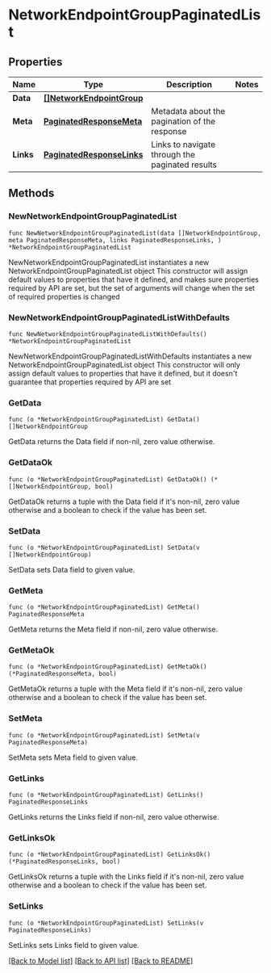 # NetworkEndpointGroupPaginatedList

## Properties

Name | Type | Description | Notes
------------ | ------------- | ------------- | -------------
**Data** | [**[]NetworkEndpointGroup**](NetworkEndpointGroup.md) |  | 
**Meta** | [**PaginatedResponseMeta**](PaginatedResponseMeta.md) | Metadata about the pagination of the response | 
**Links** | [**PaginatedResponseLinks**](PaginatedResponseLinks.md) | Links to navigate through the paginated results | 

## Methods

### NewNetworkEndpointGroupPaginatedList

`func NewNetworkEndpointGroupPaginatedList(data []NetworkEndpointGroup, meta PaginatedResponseMeta, links PaginatedResponseLinks, ) *NetworkEndpointGroupPaginatedList`

NewNetworkEndpointGroupPaginatedList instantiates a new NetworkEndpointGroupPaginatedList object
This constructor will assign default values to properties that have it defined,
and makes sure properties required by API are set, but the set of arguments
will change when the set of required properties is changed

### NewNetworkEndpointGroupPaginatedListWithDefaults

`func NewNetworkEndpointGroupPaginatedListWithDefaults() *NetworkEndpointGroupPaginatedList`

NewNetworkEndpointGroupPaginatedListWithDefaults instantiates a new NetworkEndpointGroupPaginatedList object
This constructor will only assign default values to properties that have it defined,
but it doesn't guarantee that properties required by API are set

### GetData

`func (o *NetworkEndpointGroupPaginatedList) GetData() []NetworkEndpointGroup`

GetData returns the Data field if non-nil, zero value otherwise.

### GetDataOk

`func (o *NetworkEndpointGroupPaginatedList) GetDataOk() (*[]NetworkEndpointGroup, bool)`

GetDataOk returns a tuple with the Data field if it's non-nil, zero value otherwise
and a boolean to check if the value has been set.

### SetData

`func (o *NetworkEndpointGroupPaginatedList) SetData(v []NetworkEndpointGroup)`

SetData sets Data field to given value.


### GetMeta

`func (o *NetworkEndpointGroupPaginatedList) GetMeta() PaginatedResponseMeta`

GetMeta returns the Meta field if non-nil, zero value otherwise.

### GetMetaOk

`func (o *NetworkEndpointGroupPaginatedList) GetMetaOk() (*PaginatedResponseMeta, bool)`

GetMetaOk returns a tuple with the Meta field if it's non-nil, zero value otherwise
and a boolean to check if the value has been set.

### SetMeta

`func (o *NetworkEndpointGroupPaginatedList) SetMeta(v PaginatedResponseMeta)`

SetMeta sets Meta field to given value.


### GetLinks

`func (o *NetworkEndpointGroupPaginatedList) GetLinks() PaginatedResponseLinks`

GetLinks returns the Links field if non-nil, zero value otherwise.

### GetLinksOk

`func (o *NetworkEndpointGroupPaginatedList) GetLinksOk() (*PaginatedResponseLinks, bool)`

GetLinksOk returns a tuple with the Links field if it's non-nil, zero value otherwise
and a boolean to check if the value has been set.

### SetLinks

`func (o *NetworkEndpointGroupPaginatedList) SetLinks(v PaginatedResponseLinks)`

SetLinks sets Links field to given value.



[[Back to Model list]](../README.md#documentation-for-models) [[Back to API list]](../README.md#documentation-for-api-endpoints) [[Back to README]](../README.md)


